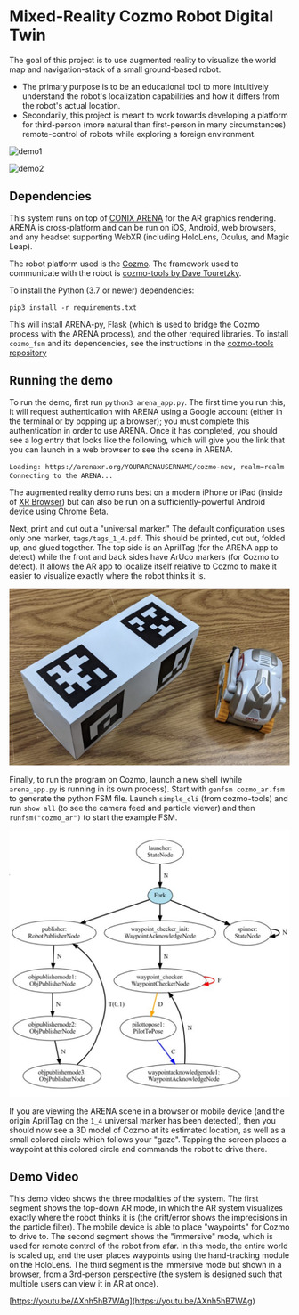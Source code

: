 # Mixed-Reality Cozmo Robot Digital Twin

The goal of this project is to use augmented reality to visualize the world map and navigation-stack of a small ground-based robot. 

- The primary purpose is to be an educational tool to more intuitively understand the robot's localization capabilities and how it differs from the robot's actual location.
- Secondarily, this project is meant to work towards developing a platform for third-person (more natural than first-person in many circumstances) remote-control of robots while exploring a foreign environment.

![demo1](doc/demo1.gif)

![demo2](doc/demo2.gif)

## Dependencies

This system runs on top of [CONIX ARENA](http://arena.conix.io) for the AR graphics rendering. ARENA is cross-platform and can be run on iOS, Android, web browsers, and any headset supporting WebXR (including HoloLens, Oculus, and Magic Leap).

The robot platform used is the [Cozmo](https://www.digitaldreamlabs.com/pages/cozmo). The framework used to communicate with the robot is [cozmo-tools by Dave Touretzky](https://github.com/touretzkyds/cozmo-tools).

To install the Python (3.7 or newer) dependencies:
```
pip3 install -r requirements.txt
```

This will install ARENA-py, Flask (which is used to bridge the Cozmo process with the ARENA process), and the other required libraries. To install `cozmo_fsm` and its dependencies, see the instructions in the [cozmo-tools repository](https://github.com/touretzkyds/cozmo-tools)

## Running the demo

To run the demo, first run `python3 arena_app.py`. The first time you run this, it will request authentication with ARENA using a Google account (either in the terminal or by popping up a browser); you must complete this authentication in order to use ARENA. Once it has completed, you should see a log entry that looks like the following, which will give you the link that you can launch in a web browser to see the scene in ARENA.

```
Loading: https://arenaxr.org/YOURARENAUSERNAME/cozmo-new, realm=realm
Connecting to the ARENA...
```

The augmented reality demo runs best on a modern iPhone or iPad (inside of [XR Browser](https://apps.apple.com/ng/app/xr-browser/id1588029989)) but can also be run on a sufficiently-powerful Android device using Chrome Beta.

Next, print and cut out a "universal marker." The default configuration uses only one marker, `tags/tags_1_4.pdf`. This should be printed, cut out, folded up, and glued together. The top side is an AprilTag (for the ARENA app to detect) while the front and back sides have ArUco markers (for Cozmo to detect). It allows the AR app to localize itself relative to Cozmo to make it easier to visualize exactly where the robot thinks it is.

![hardware](doc/hardware.png)

Finally, to run the program on Cozmo, launch a new shell (while `arena_app.py` is running in its own process). Start with `genfsm cozmo_ar.fsm` to generate the python FSM file. Launch `simple_cli` (from cozmo-tools) and run `show all` (to see the camera feed and particle viewer) and then `runfsm("cozmo_ar")` to start the example FSM.

![fsm](doc/fsm.png)

If you are viewing the ARENA scene in a browser or mobile device (and the origin AprilTag on the `1_4` universal marker has been detected), then you should now see a 3D model of Cozmo at its estimated location, as well as a small colored circle which follows your "gaze". Tapping the screen places a waypoint at this colored circle and commands the robot to drive there.

## Demo Video

This demo video shows the three modalities of the system. The first segment shows the top-down AR mode, in which the AR system visualizes exactly where the robot thinks it is (the drift/error shows the imprecisions in the particle filter). The mobile device is able to place "waypoints" for Cozmo to drive to. The second segment shows the "immersive" mode, which is used for remote control of the robot from afar. In this mode, the entire world is scaled up, and the user places waypoints using the hand-tracking module on the HoloLens. The third segment is the immersive mode but shown in a browser, from a 3rd-person perspective (the system is designed such that multiple users can view it in AR at once).

[https://youtu.be/AXnh5hB7WAg](https://youtu.be/AXnh5hB7WAg)
